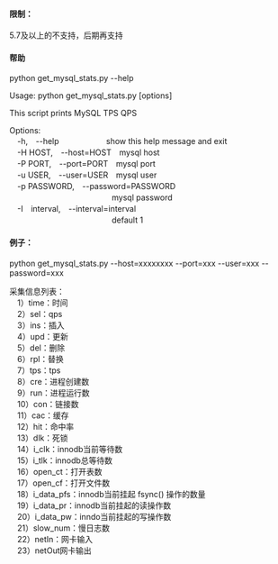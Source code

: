 #### 限制：
5.7及以上的不支持，后期再支持

#### 帮助
python get_mysql_stats.py --help

Usage: python get_mysql_stats.py [options]  
  
This script prints MySQL TPS QPS  

Options:  
　-h,　--help　　　　　　show this help message and exit  
　-H HOST,　--host=HOST　mysql host  
　-P PORT,　--port=PORT　mysql port  
　-u USER,　--user=USER　mysql user  
　-p PASSWORD,　--password=PASSWORD  
　　　　　　　　　　　　　mysql password  
　-I　interval,　--interval=interval  
　　　　　　　　　　　　　default 1  
                 
#### 例子：
python get_mysql_stats.py --host=xxxxxxxx --port=xxx --user=xxx --password=xxx

采集信息列表：  
　1）time：时间  
　2）sel：qps  
　3）ins：插入  
　4）upd：更新  
　5）del：删除    
　6）rpl：替换  
　7）tps：tps  
　8）cre：进程创建数  
　9）run：进程运行数  
　10）con：链接数  
　11）cac：缓存  
　12）hit：命中率  
　13）dlk：死锁  
　14）i_clk：innodb当前等待数  
　15）i_tlk：innodb总等待数  
　16）open_ct：打开表数  
　17）open_cf：打开文件数  
　18）i_data_pfs：innodb当前挂起 fsync() 操作的数量  
　19）i_data_pr：innodb当前挂起的读操作数  
　20）i_data_pw：inndo当前挂起的写操作数  
　21）slow_num：慢日志数  
　22）netIn：网卡输入  
　23）netOut网卡输出  
